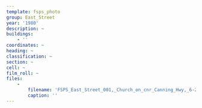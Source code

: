 ```yaml
---
template: fsps_photo
group: East_Street
year: '1980'
description: ~
buildings:
    - ''
coordinates: ~
heading: ~
classification: ~
section: ~
cell: ~
film_roll: ~
files:
    -
        filename: 'FSPS_East_Street_001,_Church_on_cnr_Canning_Hwy,_6-2-B,_1980.png'
        caption: ''
---
```

